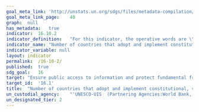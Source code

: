```yaml
---	
goal_meta_link:	'http://unstats.un.org/sdgs/files/metadata-compilation/Metadata-Goal-16.pdf'
goal_meta_link_page:	40
graph:	null
has_metadata:	true
indicator:	16.10.2
indicator_definition:	"For this indicator, the operative words are \"existence\" and \"implementation\". As such, it establishes: (a) whether a country (or at the global level, the number of countries) has constitutional, statutory and/or policy guarantees for public access to information; (b) the extent to which such national guarantees reflect 'international agreements' (e.g. Universal Declaration of Human Rights, etc.); and (c) the implementation mechanisms in place for such guarantees, including the following variables: \tGovernment efforts to publicly promote the right to information. \tCitizens' awareness of their legal right to information and their ability to utilise it effectively. \tThe capacity of public bodies to provide information upon request by the public. This indicator will thus collate data from multiple sources, including National Human Rights Institutions, national and international non-governmental organisations, academic institutions, and national media regulatory authorities, among others. Such information will be gathered, processed and checked by international organisations - UNESCO and World Bank. UNESCO collects some aspects of this data using the Media Development Indicators, in addition to the biennial World Trends in Freedom of Expression and Media Development report. Data are available for at least 195 countries."
indicator_name:	"Number of countries that adopt and implement constitutional, statutory and/or  policy guarantees for public access to information"
indicator_variable:	null
layout:	indicator
permalink:	/16-10-2/
published:	true
sdg_goal:	16
target:	"Ensure public access to information and protect fundamental freedoms, in  accordance with national legislation and international agreements."
target_id:	'16.1'
title:	"Number of countries that adopt and implement constitutional, statutory and/or  policy guarantees for public access to information"
un_custodial_agency:	"'UNESCO-UIS  (Partnering Agencies:World Bank, UNEP)'"
un_designated_tier:	2
---	
```


